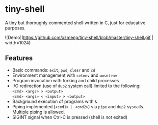 tiny-shell
==============
A tiny but thoroughly commented shell written in C, just for educative purposes. 

![Demo](https://github.com/xzmeng/tiny-shell/blob/master/tiny-shell.gif | width=1024)

Features
--------

* Basic commands: `exit`, `pwd`, `clear` and `cd`
* Environment management with `setenv` and `unsetenv`
* Program invocation with forking and child processes
* I/O redirection (use of `dup2` system call) limited to the following:  
        `<cmd> <args> > <output>`  
        `<cmd> <args> < <input> > <output>`
* Background execution of programs with `&`
* Piping implemented (`<cmd1> | <cmd2>`) via `pipe` and `dup2` syscalls. Multiple piping is allowed.
* SIGINT signal when Ctrl-C is pressed (shell is not exited)
